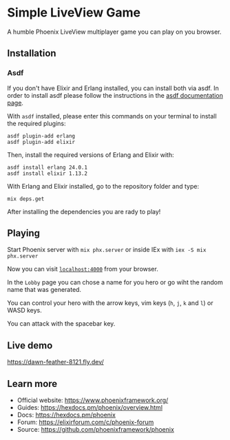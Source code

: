 # Simple LiveView Game

A humble Phoenix LiveView multiplayer game you can play on you browser.

## Installation

### Asdf

If you don't have Elixir and Erlang installed, you can install both via asdf.
In order to install asdf please follow the instructions in the
[asdf documentation page](http://asdf-vm.com/guide/getting-started.html#_1-install-dependencies).

With `asdf` installed, please enter this commands on your terminal to install the required plugins:

```
asdf plugin-add erlang
asdf plugin-add elixir
```

Then, install the required versions of Erlang and Elixir with:

```
asdf install erlang 24.0.1
asdf install elixir 1.13.2
```

With Erlang and Elixir installed, go to the repository folder and type:

```
mix deps.get
```

After installing the dependencies you are rady to play!

## Playing

Start Phoenix server with `mix phx.server` or inside IEx with `iex -S mix phx.server`

Now you can visit [`localhost:4000`](http://localhost:4000) from your browser.

In the `Lobby` page you can chose a name for you hero or go wiht the random name that was generated.

You can control your hero with the arrow keys, vim keys (`h`, `j`, `k` and `l`) or WASD keys.

You can attack with the spacebar key.

## Live demo

https://dawn-feather-8121.fly.dev/

## Learn more

  * Official website: https://www.phoenixframework.org/
  * Guides: https://hexdocs.pm/phoenix/overview.html
  * Docs: https://hexdocs.pm/phoenix
  * Forum: https://elixirforum.com/c/phoenix-forum
  * Source: https://github.com/phoenixframework/phoenix
